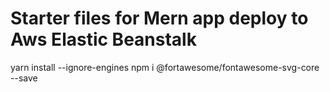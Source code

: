# Starter files for Mern app deploy to Aws Elastic Beanstalk

yarn install --ignore-engines
npm i @fortawesome/fontawesome-svg-core --save
